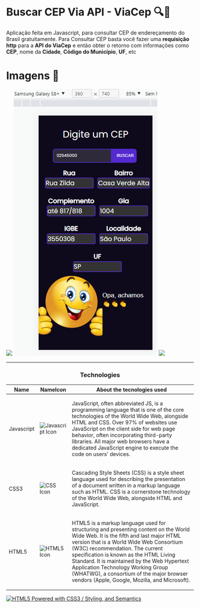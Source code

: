 # Buscar CEP Via API - ViaCep  🔍📌

Aplicação feita em Javascript, para consultar CEP de endereçamento do Brasil gratuitamente. Para Consultar CEP basta você fazer uma **requisição http** para a **API do ViaCep** e então obter o retorno com informações como **CEP**, nome da **Cidade**, **Código do Município**, **UF**, etc

# Imagens 📸
<img src="images/readme.png">

<img src="images/readme2.png">
<img src="images/readme3.png">

---
<h3 align="center">Technologies </h3>

| Name       | NameIcon                                                     | About the tecnologies used                                   |
| ---------- | ------------------------------------------------------------ | ------------------------------------------------------------ |
| Javascript | <img width="75px" src="https://www.w3schools.com/whatis/img_js.png?raw=true" alt="Javascript Icon" /> | <p>JavaScript, often abbreviated JS, is a programming language that is one of the core technologies of the World Wide Web, alongside HTML and CSS. Over 97% of websites use JavaScript on the client side for web page behavior, often incorporating third-party libraries. All major web browsers have a dedicated JavaScript engine to execute the code on users' devices.</p> |
| CSS3       | <img width="75px" src="https://upload.wikimedia.org/wikipedia/commons/thumb/d/d5/CSS3_logo_and_wordmark.svg/1452px-CSS3_logo_and_wordmark.svg.png?raw=true" alt="CSS Icon" /> | <p>Cascading Style Sheets (CSS) is a style sheet language used for describing the presentation of a document written in a markup language such as HTML. CSS is a cornerstone technology of the World Wide Web, alongside HTML and JavaScript.<p> |
| HTML5       | <img width="75px" src="https://www.w3.org/html/logo/downloads/HTML5_Logo_512.png?raw=true" alt="HTML5 Icon" /> | <p>HTML5 is a markup language used for structuring and presenting content on the World Wide Web. It is the fifth and last major HTML version that is a World Wide Web Consortium (W3C) recommendation. The current specification is known as the HTML Living Standard. It is maintained by the Web Hypertext Application Technology Working Group (WHATWG), a consortium of the major browser vendors (Apple, Google, Mozilla, and Microsoft).<p> |

<a href="http://www.w3.org/html/logo/">
<img src="https://www.w3.org/html/logo/badge/html5-badge-h-css3-semantics.png" width="165" height="64" alt="HTML5 Powered with CSS3 / Styling, and Semantics" title="HTML5 Powered with CSS3 / Styling, and Semantics">
</a>



